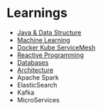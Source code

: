 # Learnings

* [Java & Data Structure](Java-DataStructure.md)
* [Machine Learning](ML.md)
* [Docker Kube ServiceMesh](Docker-Kube-Istio.md) 
* [Reactive Programming](Reactive.md)
* [Databases](DB.md)
* [Architecture](Architecture.md)
* Apache Spark
* ElasticSearch
* Kafka
* MicroServices